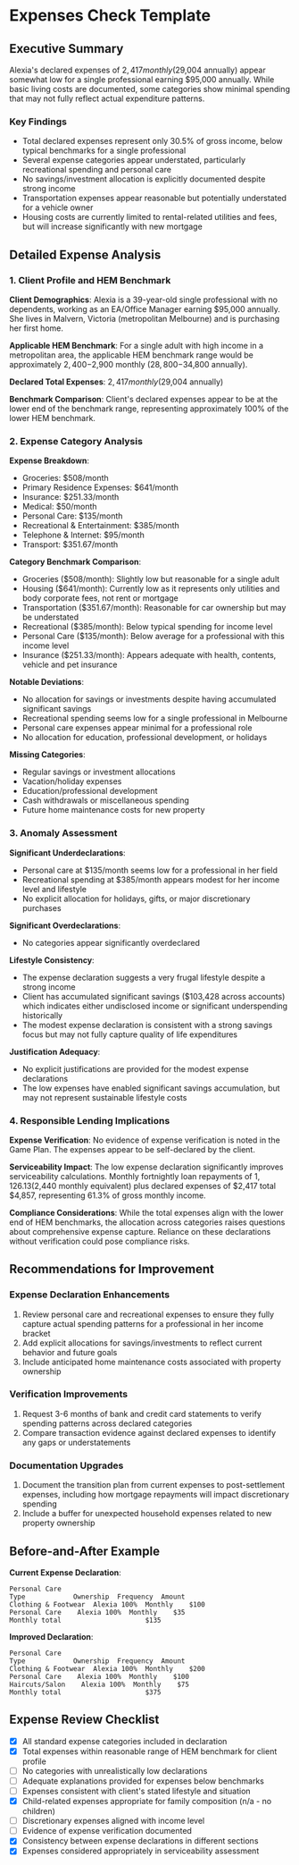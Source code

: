 # Expenses Check Template

## Executive Summary
Alexia's declared expenses of $2,417 monthly ($29,004 annually) appear somewhat low for a single professional earning $95,000 annually. While basic living costs are documented, some categories show minimal spending that may not fully reflect actual expenditure patterns.

### Key Findings
* Total declared expenses represent only 30.5% of gross income, below typical benchmarks for a single professional
* Several expense categories appear understated, particularly recreational spending and personal care
* No savings/investment allocation is explicitly documented despite strong income
* Transportation expenses appear reasonable but potentially understated for a vehicle owner
* Housing costs are currently limited to rental-related utilities and fees, but will increase significantly with new mortgage

## Detailed Expense Analysis

### 1. Client Profile and HEM Benchmark
**Client Demographics**: Alexia is a 39-year-old single professional with no dependents, working as an EA/Office Manager earning $95,000 annually. She lives in Malvern, Victoria (metropolitan Melbourne) and is purchasing her first home.

**Applicable HEM Benchmark**: For a single adult with high income in a metropolitan area, the applicable HEM benchmark range would be approximately $2,400-$2,900 monthly ($28,800-$34,800 annually).

**Declared Total Expenses**: $2,417 monthly ($29,004 annually)

**Benchmark Comparison**: Client's declared expenses appear to be at the lower end of the benchmark range, representing approximately 100% of the lower HEM benchmark.

### 2. Expense Category Analysis
**Expense Breakdown**:
- Groceries: $508/month
- Primary Residence Expenses: $641/month
- Insurance: $251.33/month
- Medical: $50/month
- Personal Care: $135/month
- Recreational & Entertainment: $385/month
- Telephone & Internet: $95/month
- Transport: $351.67/month

**Category Benchmark Comparison**:
- Groceries ($508/month): Slightly low but reasonable for a single adult
- Housing ($641/month): Currently low as it represents only utilities and body corporate fees, not rent or mortgage
- Transportation ($351.67/month): Reasonable for car ownership but may be understated
- Recreational ($385/month): Below typical spending for income level
- Personal Care ($135/month): Below average for a professional with this income level
- Insurance ($251.33/month): Appears adequate with health, contents, vehicle and pet insurance

**Notable Deviations**:
- No allocation for savings or investments despite having accumulated significant savings
- Recreational spending seems low for a single professional in Melbourne
- Personal care expenses appear minimal for a professional role
- No allocation for education, professional development, or holidays

**Missing Categories**:
- Regular savings or investment allocations
- Vacation/holiday expenses
- Education/professional development
- Cash withdrawals or miscellaneous spending
- Future home maintenance costs for new property

### 3. Anomaly Assessment
**Significant Underdeclarations**:
- Personal care at $135/month seems low for a professional in her field
- Recreational spending at $385/month appears modest for her income level and lifestyle
- No explicit allocation for holidays, gifts, or major discretionary purchases

**Significant Overdeclarations**:
- No categories appear significantly overdeclared

**Lifestyle Consistency**:
- The expense declaration suggests a very frugal lifestyle despite a strong income
- Client has accumulated significant savings ($103,428 across accounts) which indicates either undisclosed income or significant underspending historically
- The modest expense declaration is consistent with a strong savings focus but may not fully capture quality of life expenditures

**Justification Adequacy**:
- No explicit justifications are provided for the modest expense declarations
- The low expenses have enabled significant savings accumulation, but may not represent sustainable lifestyle costs

### 4. Responsible Lending Implications
**Expense Verification**: No evidence of expense verification is noted in the Game Plan. The expenses appear to be self-declared by the client.

**Serviceability Impact**: The low expense declaration significantly improves serviceability calculations. Monthly fortnightly loan repayments of $1,126.13 ($2,440 monthly equivalent) plus declared expenses of $2,417 total $4,857, representing 61.3% of gross monthly income.

**Compliance Considerations**: While the total expenses align with the lower end of HEM benchmarks, the allocation across categories raises questions about comprehensive expense capture. Reliance on these declarations without verification could pose compliance risks.

## Recommendations for Improvement

### Expense Declaration Enhancements
1. Review personal care and recreational expenses to ensure they fully capture actual spending patterns for a professional in her income bracket
2. Add explicit allocations for savings/investments to reflect current behavior and future goals
3. Include anticipated home maintenance costs associated with property ownership

### Verification Improvements
1. Request 3-6 months of bank and credit card statements to verify spending patterns across declared categories
2. Compare transaction evidence against declared expenses to identify any gaps or understatements

### Documentation Upgrades
1. Document the transition plan from current expenses to post-settlement expenses, including how mortgage repayments will impact discretionary spending
2. Include a buffer for unexpected household expenses related to new property ownership

## Before-and-After Example
**Current Expense Declaration**:
```
Personal Care
Type            Ownership  Frequency  Amount
Clothing & Footwear  Alexia 100%  Monthly    $100
Personal Care    Alexia 100%  Monthly    $35
Monthly total                     $135
```

**Improved Declaration**:
```
Personal Care
Type            Ownership  Frequency  Amount
Clothing & Footwear  Alexia 100%  Monthly    $200
Personal Care    Alexia 100%  Monthly    $100
Haircuts/Salon    Alexia 100%  Monthly    $75
Monthly total                     $375
```

## Expense Review Checklist
- [x] All standard expense categories included in declaration
- [x] Total expenses within reasonable range of HEM benchmark for client profile
- [ ] No categories with unrealistically low declarations
- [ ] Adequate explanations provided for expenses below benchmarks
- [ ] Expenses consistent with client's stated lifestyle and situation
- [x] Child-related expenses appropriate for family composition (n/a - no children)
- [ ] Discretionary expenses aligned with income level
- [ ] Evidence of expense verification documented
- [x] Consistency between expense declarations in different sections
- [x] Expenses considered appropriately in serviceability assessment